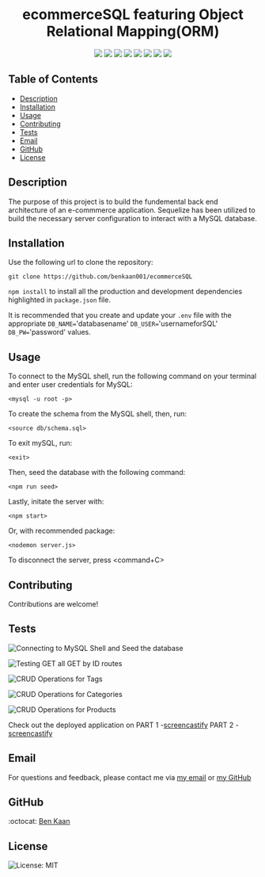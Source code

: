 
<h1 align="center">ecommerceSQL featuring Object Relational Mapping(ORM)</h1>
  
<p align="center">
    <img src="https://img.shields.io/badge/Sequelize-52B0E7?style=for-the-badge&logo=Sequelize&logoColor=white"/>
    <img src="https://img.shields.io/badge/Insomnia-black?style=for-the-badge&logo=insomnia&logoColor=5849BE"/>
    <img src="https://img.shields.io/badge/mysql-%2300f.svg?style=for-the-badge&logo=mysql&logoColor=white" />
    <img src="https://img.shields.io/badge/express.js-%23404d59.svg?style=for-the-badge&logo=express&logoColor=%2361DAFB"  />
    <img src="https://img.shields.io/badge/javascript-%23323330.svg?style=for-the-badge&logo=javascript&logoColor=%23F7DF1E" />
    <img src="https://img.shields.io/badge/node.js-6DA55F?style=for-the-badge&logo=node.js&logoColor=white"  />
    <img src="https://img.shields.io/badge/NPM-%23000000.svg?style=for-the-badge&logo=npm&logoColor=white" />
    <img src="https://img.shields.io/badge/Made%20with-Markdown-1f425f.svg" />
</p>

  ## Table of Contents

  * [Description](#description)
  * [Installation](#installation)
  * [Usage](#usage)
  * [Contributing](#contributing)
  * [Tests](#tests)
  * [Email](#email)
  * [GitHub](#GitHub)
  * [License](#license)

  ## Description
  
  The purpose of this project is to build the fundemental back end architecture of an e-commmerce application. Sequelize has been utilized to build the necessary server configuration to interact with a MySQL database.



  ## Installation

  Use the following url to clone the repository:

  `git clone https://github.com/benkaan001/ecommerceSQL`


  `npm install` to install all the production and development dependencies highlighted in `package.json` file.

  
  It is recommended that you create and update your `.env` file with the appropriate `DB_NAME=`'databasename' `DB_USER=`'usernameforSQL' `DB_PW=`'password' values.


  ## Usage

  To connect to the MySQL shell, run the following command on your terminal and enter user credentials for MySQL:

  `<mysql -u root -p>`


  To create the schema from the MySQL shell, then, run:

  `<source db/schema.sql>`


  To exit mySQL, run: 

  `<exit>`

  Then, seed the database with the following command:

  `<npm run seed>`


  Lastly, initate the server with:

  `<npm start>`

  Or, with recommended <nodemon> package:

  `<nodemon server.js>`


  To disconnect the server, press <command+C>

 

  ## Contributing
  
  Contributions are welcome!
  

  ## Tests

  ![Connecting to MySQL Shell and Seed the database](https://github.com/benkaan001/ecommerceSQL/blob/main/assets/Creating%20the%20schema%20from%20the%20MySQL%20shell.gif)


  ![Testing GET all GET by ID routes](https://github.com/benkaan001/ecommerceSQL/blob/main/assets/Testing%20GET%20ALL%20and%20GET%20by%20ID%20routes.gif)


  ![CRUD Operations for Tags](https://github.com/benkaan001/ecommerceSQL/blob/main/assets/CRUD%20Operations%20for%20Tags.gif)


  ![CRUD Operations for Categories](https://github.com/benkaan001/ecommerceSQL/blob/main/assets/CRUD%20Operations%20for%20Categories.gif)


  ![CRUD Operations for Products](https://github.com/benkaan001/ecommerceSQL/blob/main/assets/CRUD%20Operations%20for%20Products.gif)

  
  Check out the deployed application on 
  PART 1 -[screencastify](https://watch.screencastify.com/v/pJ8flw8PsZ2OwKheIfzx)
  PART 2 -[screencastify](https://watch.screencastify.com/v/M2Wxsq8plDzf5tQZYlI0)
 


  ## Email

  For questions and feedback, please contact me via [my email](mailto:benkaan001@gmail.com) or [my GitHub](https://www.github.com/benkaan001)
  

  ## GitHub

  :octocat: [Ben Kaan](https://www.github.com/benkaan001)
  

  ## License

  
  ![License: MIT](https://img.shields.io/badge/License-MIT-yellow.svg)
